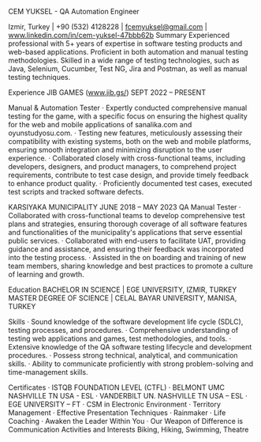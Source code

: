 CEM YUKSEL - QA Automation Engineer

Izmir, Turkey | +90 (532) 4128228 | fcemyuksel@gmail.com | www.linkedin.com/in/cem-yuksel-47bbb62b
Summary
Experienced professional with 5+ years of expertise in software testing products and web-based applications. Proficient in both automation and manual testing methodologies. Skilled in a wide range of testing technologies, such as Java, Selenium, Cucumber, Test NG, Jira and Postman, as well as manual testing techniques.


Experience
JIB GAMES (www.jib.gs/) SEPT 2022 – PRESENT

Manual & Automation Tester
· Expertly conducted comprehensive manual testing for the game, with a specific focus on ensuring the highest quality for the web and mobile applications of sanalika.com and oyunstudyosu.com.
· Testing new features, meticulously assessing their compatibility with existing systems, both on the web and mobile platforms, ensuring smooth integration and minimizing disruption to the user experience.
· Collaborated closely with cross-functional teams, including developers, designers, and product managers, to comprehend project requirements, contribute to test case design, and provide timely feedback to enhance product quality.
· Proficiently documented test cases, executed test scripts and tracked software defects.

KARSIYAKA MUNICIPALITY JUNE 2018 – MAY 2023
QA Manual Tester
· Collaborated with cross-functional teams to develop comprehensive test plans and strategies, ensuring thorough coverage of all software features and functionalities of the municipality's applications that serve essential public services.
· Collaborated with end-users to facilitate UAT, providing guidance and assistance, and ensuring their feedback was incorporated into the testing process.
· Assisted in the on boarding and training of new team members, sharing knowledge and best practices to promote a culture of learning and growth.


Education
BACHELOR IN SCIENCE | EGE UNIVERSITY, IZMIR, TURKEY
MASTER DEGREE OF SCIENCE | CELAL BAYAR UNIVERSITY, MANISA, TURKEY

Skills
· Sound knowledge of the software development life cycle (SDLC), testing processes, and procedures.
· Comprehensive understanding of testing web applications and games, test methodologies, and tools.
· Extensive knowledge of the QA software testing lifecycle and development procedures.
· Possess strong technical, analytical, and communication skills.
· Ability to communicate proficiently with strong problem-solving and time-management skills.

Certificates
· ISTQB FOUNDATION LEVEL (CTFL)
· BELMONT UMC NASHVILLE TN USA - ESL
· VANDERBILT UN. NASHVILLE TN USA – ESL
· EGE UNIVERSITY – FT
· CSM in Electronic Environment
· Territory Management
· Effective Presentation Techniques
· Rainmaker
· Life Coaching
· Awaken the Leader Within You
· Our Weapon of Difference is Communication
Activities and Interests
Biking, Hiking, Swimming, Theatre
